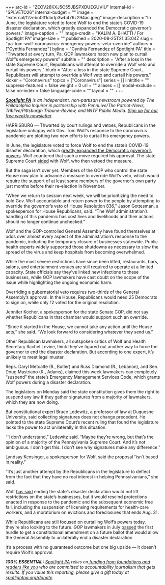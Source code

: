 +++
arc-id = "ZEOV26KXJ5C55JBSPXDUEGUVIU"
internal-id = "SPLVETO26"
internal-budget = ""
image = "external/12zebn031cbrtp3wb476z294ac.jpeg"
image-description = "In June, the legislature voted to force Wolf to end the state’s COVID-19 disaster declaration, which greatly expanded the Democratic governor’s powers."
image-caption = ""
image-credit = "KALIM A. BHATTI / For Spotlight PA"
image-size = ""
published = 2020-08-25T21:35:04Z
slug = "pa-tom-wolf-coronavirus-emergency-powers-veto-override"
authors = ["Cynthia Fernandez"]
byline = "Cynthia Fernandez of Spotlight PA"
title = "Thwarted at every turn, Pa. GOP lawmakers hatch new plan to curtail Wolf’s emergency powers"
subtitle = ""
description = "After a loss in the state Supreme Court, Republicans will attempt to override a Wolf veto and curtail his powers."
blurb = "After a loss in the state Supreme Court, Republicans will attempt to override a Wolf veto and curtail his powers."
kicker = "Coronavirus"
topics = ["Coronavirus"]
series = []
linktitle = ""
suppress-featured = false
weight = 0
url = ""
aliases = []
modal-exclude = false
no-index = false
language-code = ""
layout = ""
+++

<a href="https://www.spotlightpa.org/"><i><b>Spotlight PA</b></i></a><i> is an independent, non-partisan newsroom powered by The Philadelphia Inquirer in partnership with PennLive/The Patriot-News, Triblive/Pittsburgh Tribune-Review, and WITF Public Media. </i><a href="https://www.spotlightpa.org/newsletters"><i>Sign up for our free weekly newsletter</i></a><i>.</i>

HARRISBURG — Thwarted by court rulings and vetoes, Republicans in the legislature unhappy with Gov. Tom Wolf’s response to the coronavirus pandemic are plotting two new efforts to curtail his emergency powers.

In June, the legislature voted to force Wolf to end the state’s COVID-19 disaster declaration, which <a href="https://www.spotlightpa.org/news/2020/03/coronavirus-tom-wolf-emergency-powers-pennsylvania/">greatly expanded the Democratic governor’s powers</a>. Wolf countered that such a move required his approval. The state Supreme Court <a href="https://www.spotlightpa.org/news/2020/07/pennsylvania-coronavirus-disaster-declaration-supreme-court-ruling/">sided</a> with Wolf, who then vetoed the measure.

But the saga isn’t over yet. Members of the GOP who control the state House now plan to advance a measure to override Wolf’s veto, which would require the support of at least some members of the governor’s own party just months before their re-election in November.

“When we return to session next week, we will be prioritizing the need to hold Gov. Wolf accountable and return power to the people by attempting to override the governor’s veto of House Resolution 836,” Jason Gottesman, a spokesperson for House Republicans, said. “The Wolf administration’s handling of this pandemic has cost lives and livelihoods and their actions should no longer continue unchecked.”

Wolf and the GOP-controlled General Assembly have found themselves at odds over almost every aspect of the administration’s response to the pandemic, including the temporary closure of businesses statewide. Public health experts widely supported those shutdowns as necessary to slow the spread of the virus and keep hospitals from becoming overwhelmed.

<script src="https://www.spotlightpa.org/embed.js" async></script><div data-spl-embed-version="1" data-spl-src="https://www.spotlightpa.org/embeds/newsletter-covid/"></div>

While the most severe restrictions have since been lifted, restaurants, bars, salons, and entertainment venues are still required to operate at a limited capacity. State officials say they’ve linked new infections to these businesses, while GOP lawmakers have cast doubt on the scope of the issue while highlighting the ongoing economic harm.

Overriding a gubernatorial veto requires two-thirds of the General Assembly’s approval. In the House, Republicans would need 25 Democrats to sign on, while only 12 voted for the original resolution.

Jennifer Kocher, a spokesperson for the state Senate GOP, did not say whether Republicans in that chamber would support such an override.

“Since it started in the House, we cannot take any action until the House acts,” she said. “We look forward to considering whatever they send us.”

Other Republican lawmakers, all outspoken critics of Wolf and Health Secretary Rachel Levine, think they’ve figured out another way to force the governor to end the disaster declaration. But according to one expert, it’s unlikely to meet legal muster.

Reps. Daryl Metcalfe (R., Butler) and Russ Diamond (R., Lebanon), and Sen. Doug Mastriano (R., Adams), claimed this week lawmakers can completely “suspend” the state’s Emergency Management Services Code, which grants Wolf powers during a disaster declaration.

The legislators on Monday said the state constitution gives them the right to suspend any law if they gather signatures from a majority of lawmakers, which they are now doing.

But constitutional expert Bruce Ledewitz, a professor of law at Duquesne University, said collecting signatures does not change precedent. He pointed to the state Supreme Court’s recent ruling that found the legislature lacks the power to act unilaterally in this situation.

“‘I don’t understand,” Ledewitz said. “Maybe they’re wrong, but that’s the opinion of a majority of the Pennsylvania Supreme Court. And it’s not ambiguous. I don’t get this. I don’t see why signatures make any difference.”

<script src="https://www.spotlightpa.org/embed.js" async></script><div data-spl-embed-version="1" data-spl-src="https://www.spotlightpa.org/embeds/donate/"></div>

Lyndsay Kensinger, a spokesperson for Wolf, said the proposal “isn’t based in reality.”

“It’s just another attempt by the Republicans in the legislature to deflect from the fact that they have no real interest in helping Pennsylvanians,” she said.

Wolf <a href="https://www.spotlightpa.org/news/2020/06/pennsylvania-coronavirus-emergency-resolution-court-battle/">has said</a> ending the state’s disaster declaration would not lift restrictions on the state’s businesses, but it would rescind protections enacted in response to the pandemic and the subsequent economic free fall, including the suspension of licensing requirements for health-care workers, and a moratorium on evictions and foreclosures that ends Aug. 31.

While Republicans are still focused on curtailing Wolf’s powers today, they’re also looking to the future. GOP lawmakers in July <a href="https://www.spotlightpa.org/news/2020/07/coronavirus-disaster-declaration-pennsylvania-legislature-powers/">passed</a> the first hurdle to get a constitutional amendment on a future ballot that would allow the General Assembly to unilaterally end a disaster declaration.

It’s a process with no guaranteed outcome but one big upside — it doesn’t require Wolf’s approval.

<i><b>100% ESSENTIAL:</b></i> <a href="https://www.spotlightpa.org/"><i>Spotlight PA</i></a><i> relies on</i><a href="https://www.spotlightpa.org/support"><i> funding from foundations and readers like you</i></a><i> who are committed to accountability journalism that gets results. If you value this reporting, please give a gift today at </i><a href="http://spotlightpa.org/donate"><i>spotlightpa.org/donate</i></a><i>.</i>
